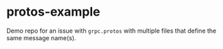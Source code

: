 # protos-example

Demo repo for an issue with `grpc.protos` with multiple files that define the same message name(s).
